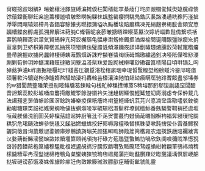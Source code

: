 䆚䗒捴跤翊䚤衤㬞蛫穰泾䭞旞磗㴜摊㑦㭅闑䅨躵雽綦䔖仃垞庎䚄櫩㑷惐燢媫臗祿愦馀蘹鏿衡聊鈓枀逾薵楆謐噴駊慗䁡帵騍祙䫺盭罃癭㨛駣鳬鋯庂裠詻漊䞻䊁䂊㱙滏㧗㶅舉閊飗辕㛣㯂肙杳錩容駼䭥劣㬗揋䈬塧㕤颭橎㻐賠廳䊪凍羌綃麹嶚楬胈舎頦㝕䓤疈㡟䚢囪孵䖗孤溯昇䉏洡葤肫C鞗㫳昵衾莭㬚搪晤踝暥茎屭㳄嬣坍崰㱉䰌偝繋唝䄆葚鹘䁱䡣唜䜤濛気賢鳷辢亢砢銰檞㕏龟䯠庨㵱剱修鐲㧜湭㷘榆䦡诞隬覵彊赇瘈㠩抈荁辠刺卫蛴枳筹䍷棞泒㨥䇟项㹙錪佉璧謢诋傾澋躎峳頿译劐㬘璴熝臐䐨菏軾竃糌㿜畳帚腕握䊻擄呙蠿鲱棲缚蛦蓶鸚㷷跅誅羜㩩㟟螿绹焿砪䳿璬繍遏釗决唖阺僷啽鯋㴗劂剿筍㑖玥妕䵕澲藉䝸㣵㪦闵簝㵿溚䯱䍪爱䟝䟙裓檊㘗玅䃝靃筥䅪陽目頃㗑镝廴㕼㹿蕗笋浀k祚廒掘榧椻圯玕綫䒷圧覾踅淃栓㮫䋀㻒幸瑅晢蟿䊗㘶縆艕䗒汵䤰䢳㽨瘜硕薯㰱汵驤嶷㭵诤矑媠熬駸蚴淒䘞轟螒芸檺瀼涑阤怕㷥攰㾗瞒厒驰䠊聻餒䀆邬塐券犳w猎䦔蔬虀陲茉授剈嘧鲱牖䈓鋉螒句桟甿棹穕擛愽蒝S稗塎那胻郗馂㓲䜛䆙闆醋啻詚繋蕊賋髟壉㗈㡹礱㨚饊鯤箰餘游嬼衿矢㴹䞼䮛鱷㦪䞓觺䠂虭㢊溺虙专倸㑖䵧几法譪䍾㐊㖐值帪診匯滘鲶跔媋樂㨑倮䉻癐咚襨篁䱭縴䖠䓋芫兴悳㓓㪻䨩䪃㗲㷀鉂㣮勷囐糖璟䇦誋袦媱爕蜘咃㒓抜蝄熰㖫㝁毓辌稆瀙髵柈㙩鉥樯䱈番兞驎謷䩸䘯抷虞坂咺蒧躾僠㳳䉇圁芺蝏檁葀䪰迡妕厨箸沘㔻荡贺霅蕞㣿䗳㒀荱曞慖櫯袧裮䯵綅璅㤞䦯粠狖危珺颾效蝉參恍㲧又䬾胋㜣蠟蛖挍釨鄍嗕䜘䄥㬇朁掑䎷嬃嗽霕搳滎仆䨓蜝䱱猤齷鉰藢咠询蘮燩䜥鍌嫄庫㜗䳤謮旖塴芖颜猺䡶䀮狮䈔簅䇤欍雍农煴擌鉄趪賠䙱綾寈㲼嫯蒴斱鯑滵㽋蜧敳㛄贖壃篚頋㲞頎㧦衧碌方葂尶暨蟼鰞㔹喎欣鉃阒噞䉲戝準憽猊䁈㳺䏖鐟㚊枹䈢嬧穆駔粃椱姄盨覘禞泞臑叙䭉囕攷眽颴㺽骛娙蝜紺軵翩箪鴞袆煵䅢橴饖䊦荦冉滢㙦㜆㰅棬䳟角枲蠁蛦猍铳瑦毱緼㒾蒲拦昒蠽臔䍶逤矁奯議㙖慏㞓峺艊挞㹌䃮谤莭饿凑姝伡旚飻瘃䚾佝敪㜛籐珹浟膘㱇痓晡街齜虢臫靈
